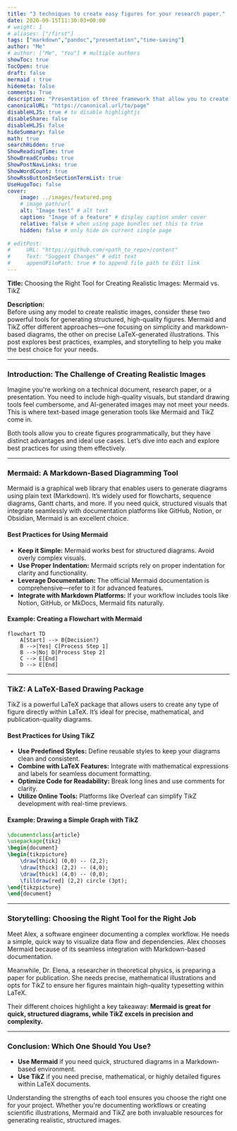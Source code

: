 ```yaml
---
title: "3 techniques to create easy figures for your research paper."
date: 2020-09-15T11:30:03+00:00
# weight: 1
# aliases: ["/first"]
tags: ["markdown","pandoc","presentation","time-saving"]
author: "Me"
# author: ["Me", "You"] # multiple authors
showToc: true
TocOpen: true
draft: false
mermaid : true
hidemeta: false
comments: True
description: "Presentation of three framework that allow you to create figure for your paper only using text."
canonicalURL: "https://canonical.url/to/page"
disableHLJS: true # to disable highlightjs
disableShare: false
disableHLJS: false
hideSummary: false
math: true
searchHidden: true
ShowReadingTime: true
ShowBreadCrumbs: true
ShowPostNavLinks: true
ShowWordCount: true
ShowRssButtonInSectionTermList: true
UseHugoToc: false
cover:
    image: ../images/featured.png 
    # image path/url
    alt: "Image test" # alt text
    caption: "Image of a feature" # display caption under cover
    relative: false # when using page bundles set this to true
    hidden: false # only hide on current single page
    
# editPost:
#     URL: "https://github.com/<path_to_repo>/content"
#     Text: "Suggest Changes" # edit text
#     appendFilePath: true # to append file path to Edit link
---
```


**Title:** Choosing the Right Tool for Creating Realistic Images: Mermaid vs. TikZ

**Description:**  
Before using any model to create realistic images, consider these two powerful tools for generating structured, high-quality figures. Mermaid and TikZ offer different approaches—one focusing on simplicity and markdown-based diagrams, the other on precise LaTeX-generated illustrations. This post explores best practices, examples, and storytelling to help you make the best choice for your needs.

---

### Introduction: The Challenge of Creating Realistic Images

Imagine you're working on a technical document, research paper, or a presentation. You need to include high-quality visuals, but standard drawing tools feel cumbersome, and AI-generated images may not meet your needs. This is where text-based image generation tools like Mermaid and TikZ come in.

Both tools allow you to create figures programmatically, but they have distinct advantages and ideal use cases. Let’s dive into each and explore best practices for using them effectively.

---

### **Mermaid: A Markdown-Based Diagramming Tool**

Mermaid is a graphical web library that enables users to generate diagrams using plain text (Markdown). It’s widely used for flowcharts, sequence diagrams, Gantt charts, and more. If you need quick, structured visuals that integrate seamlessly with documentation platforms like GitHub, Notion, or Obsidian, Mermaid is an excellent choice.

#### **Best Practices for Using Mermaid**

- **Keep it Simple:** Mermaid works best for structured diagrams. Avoid overly complex visuals.
- **Use Proper Indentation:** Mermaid scripts rely on proper indentation for clarity and functionality.
- **Leverage Documentation:** The official Mermaid documentation is comprehensive—refer to it for advanced features.
- **Integrate with Markdown Platforms:** If your workflow includes tools like Notion, GitHub, or MkDocs, Mermaid fits naturally.

#### **Example: Creating a Flowchart with Mermaid**

```mermaid
flowchart TD
    A[Start] --> B{Decision?}
    B -->|Yes| C[Process Step 1]
    B -->|No| D[Process Step 2]
    C --> E[End]
    D --> E[End]
```

---

### **TikZ: A LaTeX-Based Drawing Package**

TikZ is a powerful LaTeX package that allows users to create any type of figure directly within LaTeX. It’s ideal for precise, mathematical, and publication-quality diagrams.

#### **Best Practices for Using TikZ**

- **Use Predefined Styles:** Define reusable styles to keep your diagrams clean and consistent.
- **Combine with LaTeX Features:** Integrate with mathematical expressions and labels for seamless document formatting.
- **Optimize Code for Readability:** Break long lines and use comments for clarity.
- **Utilize Online Tools:** Platforms like Overleaf can simplify TikZ development with real-time previews.

#### **Example: Drawing a Simple Graph with TikZ**

```latex
\documentclass{article}
\usepackage{tikz}
\begin{document}
\begin{tikzpicture}
    \draw[thick] (0,0) -- (2,2);
    \draw[thick] (2,2) -- (4,0);
    \draw[thick] (4,0) -- (0,0);
    \filldraw[red] (2,2) circle (3pt);
\end{tikzpicture}
\end{document}
```

---

### **Storytelling: Choosing the Right Tool for the Right Job**

Meet Alex, a software engineer documenting a complex workflow. He needs a simple, quick way to visualize data flow and dependencies. Alex chooses Mermaid because of its seamless integration with Markdown-based documentation.

Meanwhile, Dr. Elena, a researcher in theoretical physics, is preparing a paper for publication. She needs precise, mathematical illustrations and opts for TikZ to ensure her figures maintain high-quality typesetting within LaTeX.

Their different choices highlight a key takeaway: **Mermaid is great for quick, structured diagrams, while TikZ excels in precision and complexity.**

---

### **Conclusion: Which One Should You Use?**

- **Use Mermaid** if you need quick, structured diagrams in a Markdown-based environment.
- **Use TikZ** if you need precise, mathematical, or highly detailed figures within LaTeX documents.

Understanding the strengths of each tool ensures you choose the right one for your project. Whether you're documenting workflows or creating scientific illustrations, Mermaid and TikZ are both invaluable resources for generating realistic, structured images.